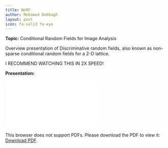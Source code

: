 ```yaml
---
title: NeRF
author: Mohamed Debbagh
layout: post
icon: fa-solid fa-eye
---
```

**Topic:** Conditional Random Fields for Image Analysis

Overview presentation of Discriminative random fields, also known as non-sparse conditional random fields for a 2-D lattice.

I RECOMMEND WATCHING THIS IN 2X SPEED!

**Presentation:**

<object data="/assets/papers/2023-03-17_NeRF_Literature_Review.pdf" type="application/pdf" width="700px" height="700px">
    <embed src="/assets/papers/2023-03-17_NeRF_Literature_Review.pdf">
        <p>This browser does not support PDFs. Please download the PDF to view it: <a href="./assets/papers/2023-03-17_NeRF_Literature_Review.pdf">Download PDF</a>.</p>
    </embed>
</object>